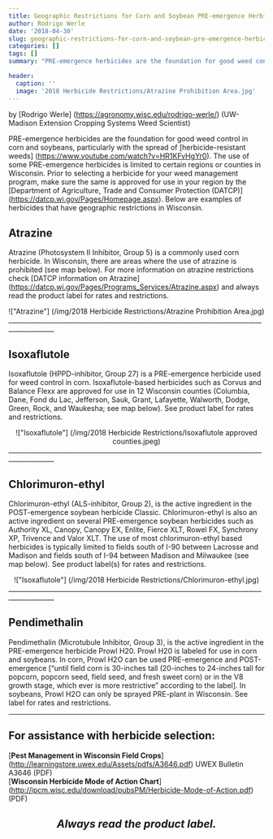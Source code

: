 ```yaml
---
title: Geographic Restrictions for Corn and Soybean PRE-emergence Herbicides in Wisconsin
author: Rodrigo Werle
date: '2018-04-30'
slug: geographic-restrictions-for-corn-and-soybean-pre-emergence-herbicides-in-wisconsin
categories: []
tags: []
summary: "PRE-emergence herbicides are the foundation for good weed control in corn and soybeans, particularly with the spread of herbicide-resistant weeds. The use of some PRE-emergence herbicides is limited to certain regions or counties in Wisconsin. Prior to selecting a herbicide for your weed management program, make sure the same is approved for use in your region."

header:
  caption: ''
  image: '2018 Herbicide Restrictions/Atrazine Prohibition Area.jpg'
---
```

by [Rodrigo Werle] (https://agronomy.wisc.edu/rodrigo-werle/) (UW-Madison Extension Cropping Systems Weed Scientist)  

PRE-emergence herbicides are the foundation for good weed control in corn and soybeans, particularly with the spread of [herbicide-resistant weeds] (https://www.youtube.com/watch?v=HR1KFvHgYr0). The use of some PRE-emergence herbicides is limited to certain regions or counties in Wisconsin. Prior to selecting a herbicide for your weed management program, make sure the same is approved for use in your region by the [Department of Agriculture, Trade and Consumer Protection (DATCP)] (https://datcp.wi.gov/Pages/Homepage.aspx). Below are examples of herbicides that have geographic restrictions in Wisconsin. 

## **Atrazine**
Atrazine (Photosystem II Inhibitor, Group 5) is a commonly used corn herbicide. In Wisconsin, there are areas where the use of atrazine is prohibited (see map below). For more information on atrazine restrictions check [DATCP information on Atrazine] (https://datcp.wi.gov/Pages/Programs_Services/Atrazine.aspx) and always read the product label for rates and restrictions. 
<center>!["Atrazine"] (/img/2018 Herbicide Restrictions/Atrazine Prohibition Area.jpg)</center>
____________________________________________________________________________________________

## **Isoxaflutole**
Isoxaflutole (HPPD-inhibitor, Group 27) is a PRE-emergence herbicide used for weed control in corn. Isoxaflutole-based herbicides such as Corvus and Balance Flexx are approved for use in 12 Wisconsin counties (Columbia, Dane, Fond du Lac, Jefferson, Sauk, Grant, Lafayette, Walworth, Dodge, Green, Rock, and Waukesha; see map below). See product label for rates and restrictions.
<center>!["Isoxaflutole"] (/img/2018 Herbicide Restrictions/Isoxaflutole approved counties.jpeg)</center>
____________________________________________________________________________________________

## **Chlorimuron-ethyl** 
Chlorimuron-ethyl (ALS-inhibitor, Group 2), is the active ingredient in the POST-emergence soybean herbicide Classic.  Chlorimuron-ethyl is also an active ingredient on several PRE-emergence soybean herbicides such as Authority XL, Canopy, Canopy EX, Enlite, Fierce XLT, Rowel FX, Synchrony XP, Trivence and Valor XLT. The use of most chlorimuron-ethyl based herbicides is typically limited to fields south of I-90 between Lacrosse and Madison and fields south of I-94 between Madison and Milwaukee (see map below). See product label(s) for rates and restrictions.
<center>!["Isoxaflutole"] (/img/2018 Herbicide Restrictions/Chlorimuron-ethyl.jpg)</center>
____________________________________________________________________________________________

## **Pendimethalin**
Pendimethalin (Microtubule Inhibitor, Group 3), is the active ingredient in the PRE-emergence herbicide Prowl H20. Prowl H20 is labeled for use in corn and soybeans. In corn, Prowl H2O can be used PRE-emergence and POST-emergence [“until field corn is 30-inches tall (20-inches to 24-inches tall for popcorn, popcorn seed, field seed, and fresh sweet corn) or in the V8 growth stage, which ever is more restrictive” according to the label]. In soybeans, Prowl H2O can only be sprayed PRE-plant in Wisconsin. See label for rates and restrictions. 
____________________________________________________________________________________________

## **For assistance with herbicide selection**:  
[**Pest Management in Wisconsin Field Crops**] (http://learningstore.uwex.edu/Assets/pdfs/A3646.pdf) 
UWEX Bulletin A3646 (PDF)  
[**Wisconsin Herbicide Mode of Action Chart**] (http://ipcm.wisc.edu/download/pubsPM/Herbicide-Mode-of-Action.pdf) (PDF)  

## <center> *Always read the product label.* </center> 
